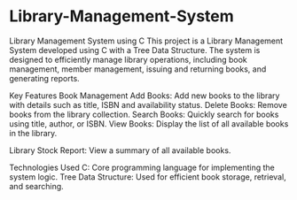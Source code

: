 # Library-Management-System
Library Management System using C
This project is a Library Management System developed using C with a Tree Data Structure. The system is designed to efficiently manage library operations, including book management, member management, issuing and returning books, and generating reports.

Key Features
Book Management
Add Books: Add new books to the library with details such as title, ISBN and availability status.
Delete Books: Remove books from the library collection.
Search Books: Quickly search for books using title, author, or ISBN.
View Books: Display the list of all available books in the library.

Library Stock Report: View a summary of all available books.

Technologies Used
C: Core programming language for implementing the system logic.
Tree Data Structure: Used for efficient book storage, retrieval, and searching.
